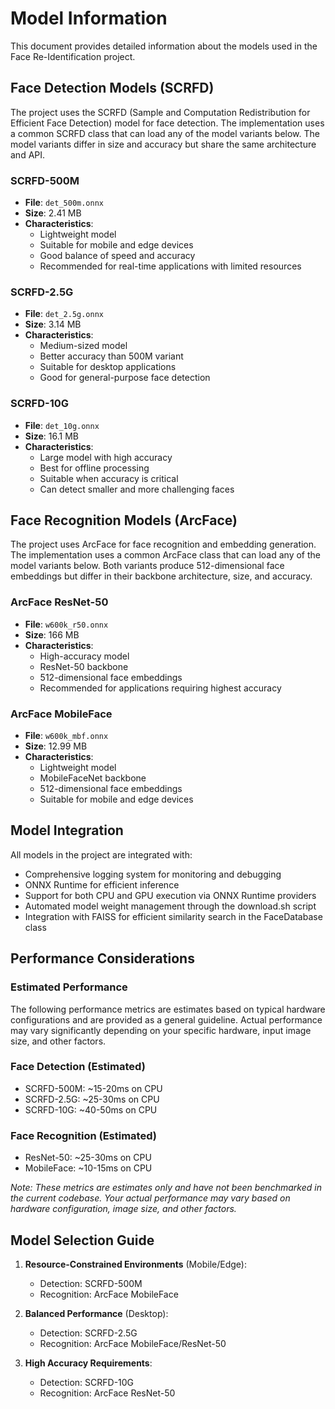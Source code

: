 # Model Information

This document provides detailed information about the models used in the Face Re-Identification project.

## Face Detection Models (SCRFD)

The project uses the SCRFD (Sample and Computation Redistribution for Efficient Face Detection) model for face detection. The implementation uses a common SCRFD class that can load any of the model variants below. The model variants differ in size and accuracy but share the same architecture and API.

### SCRFD-500M
- **File**: `det_500m.onnx`
- **Size**: 2.41 MB
- **Characteristics**:
  - Lightweight model
  - Suitable for mobile and edge devices
  - Good balance of speed and accuracy
  - Recommended for real-time applications with limited resources

### SCRFD-2.5G
- **File**: `det_2.5g.onnx`
- **Size**: 3.14 MB
- **Characteristics**:
  - Medium-sized model
  - Better accuracy than 500M variant
  - Suitable for desktop applications
  - Good for general-purpose face detection

### SCRFD-10G
- **File**: `det_10g.onnx`
- **Size**: 16.1 MB
- **Characteristics**:
  - Large model with high accuracy
  - Best for offline processing
  - Suitable when accuracy is critical
  - Can detect smaller and more challenging faces

## Face Recognition Models (ArcFace)

The project uses ArcFace for face recognition and embedding generation. The implementation uses a common ArcFace class that can load any of the model variants below. Both variants produce 512-dimensional face embeddings but differ in their backbone architecture, size, and accuracy.

### ArcFace ResNet-50
- **File**: `w600k_r50.onnx`
- **Size**: 166 MB
- **Characteristics**:
  - High-accuracy model
  - ResNet-50 backbone
  - 512-dimensional face embeddings
  - Recommended for applications requiring highest accuracy

### ArcFace MobileFace
- **File**: `w600k_mbf.onnx`
- **Size**: 12.99 MB
- **Characteristics**:
  - Lightweight model
  - MobileFaceNet backbone
  - 512-dimensional face embeddings
  - Suitable for mobile and edge devices

## Model Integration

All models in the project are integrated with:
- Comprehensive logging system for monitoring and debugging
- ONNX Runtime for efficient inference
- Support for both CPU and GPU execution via ONNX Runtime providers
- Automated model weight management through the download.sh script
- Integration with FAISS for efficient similarity search in the FaceDatabase class

## Performance Considerations

### Estimated Performance

The following performance metrics are estimates based on typical hardware configurations and are provided as a general guideline. Actual performance may vary significantly depending on your specific hardware, input image size, and other factors.

### Face Detection (Estimated)
- SCRFD-500M: ~15-20ms on CPU
- SCRFD-2.5G: ~25-30ms on CPU
- SCRFD-10G: ~40-50ms on CPU

### Face Recognition (Estimated)
- ResNet-50: ~25-30ms on CPU
- MobileFace: ~10-15ms on CPU

*Note: These metrics are estimates only and have not been benchmarked in the current codebase. Your actual performance may vary based on hardware configuration, image size, and other factors.*

## Model Selection Guide

1. **Resource-Constrained Environments** (Mobile/Edge):
   - Detection: SCRFD-500M
   - Recognition: ArcFace MobileFace

2. **Balanced Performance** (Desktop):
   - Detection: SCRFD-2.5G
   - Recognition: ArcFace MobileFace/ResNet-50

3. **High Accuracy Requirements**:
   - Detection: SCRFD-10G
   - Recognition: ArcFace ResNet-50
